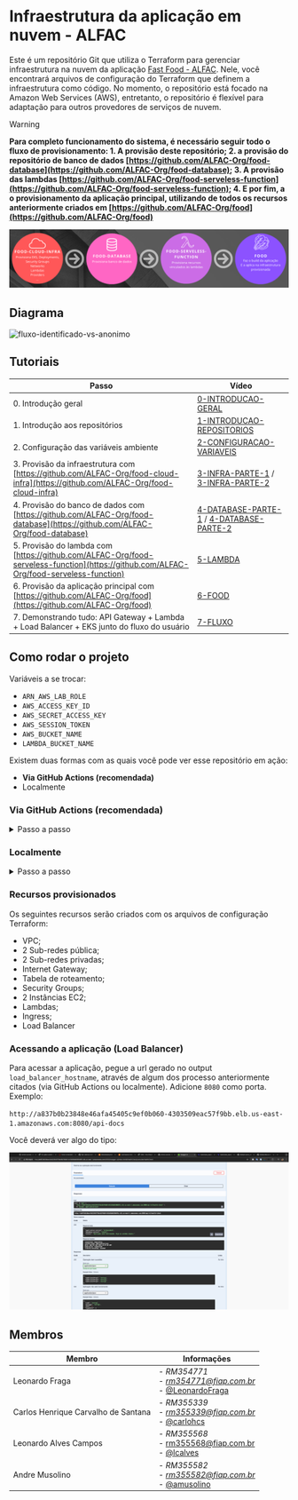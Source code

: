 # Infraestrutura da aplicação em nuvem - ALFAC

Este é um repositório Git que utiliza o Terraform para gerenciar infraestrutura na nuvem da aplicação [Fast Food - ALFAC](https://github.com/ALFAC-Org/food). Nele, você encontrará arquivos de configuração do Terraform que definem a infraestrutura como código. No momento, o repositório está focado na Amazon Web Services (AWS), entretanto, o repositório é flexível para adaptação para outros provedores de serviços de nuvem.

> [!WARNING]
> **Para completo funcionamento do sistema, é necessário seguir todo o fluxo de provisionamento: 1. A provisão deste repositório; 2. a provisão do repositório de banco de dados [https://github.com/ALFAC-Org/food-database](https://github.com/ALFAC-Org/food-database); 3. A provisão das lambdas [https://github.com/ALFAC-Org/food-serveless-function](https://github.com/ALFAC-Org/food-serveless-function); 4. E por fim, a o provisionamento da aplicação principal, utilizando de todos os recursos anteriormente criados em [https://github.com/ALFAC-Org/food](https://github.com/ALFAC-Org/food)**

![passos-seguir](./docs/passos.png)

## Diagrama

![fluxo-identificado-vs-anonimo](./docs/fluxo-identificado-vs-anonimo.drawio.svg)

## Tutoriais

| Passo | Vídeo |
|-------|-------|
| 0. Introdução geral | [0-INTRODUCAO-GERAL](https://drive.google.com/file/d/1E9v5AYdDJZeDYTBuxv9MxESB194wfX2q/view?usp=drive_link) |
| 1. Introdução aos repositórios | [1-INTRODUCAO-REPOSITORIOS](https://drive.google.com/file/d/1jViIPSCdinQ0Dbvf9VCHRd_qryEZiHdz/view?usp=drive_link) |
| 2. Configuração das variáveis ambiente | [2-CONFIGURACAO-VARIAVEIS](https://drive.google.com/file/d/1QnLUTGbsOQ0hj0cI0CifeCAwBANxmy98/view?usp=drive_link) |
| 3. Provisão da infraestrutura com [https://github.com/ALFAC-Org/food-cloud-infra](https://github.com/ALFAC-Org/food-cloud-infra) | [3-INFRA-PARTE-1](https://drive.google.com/file/d/1J10-wJGOLysgZtSyTtVhfSJG-YrguhAi/view?usp=drive_link) / [3-INFRA-PARTE-2](https://drive.google.com/file/d/1Tzztu_W3Qx5WZdocE49yRNigKO4W1qkz/view?usp=drive_link) |
| 4. Provisão do banco de dados com [https://github.com/ALFAC-Org/food-database](https://github.com/ALFAC-Org/food-database) | [4-DATABASE-PARTE-1](https://drive.google.com/file/d/1FyC0uFHNiWsP8tH7p_mdzSRgtFazag2E/view?usp=drive_link) / [4-DATABASE-PARTE-2](https://drive.google.com/file/d/1TCs5dfF6cqnvYOK5kZ-d5RKUbrv9zruI/view?usp=drive_link) |
| 5. Provisão do lambda com [https://github.com/ALFAC-Org/food-serveless-function](https://github.com/ALFAC-Org/food-serveless-function) | [5-LAMBDA](https://drive.google.com/file/d/1djIEy_YctnqSyXRNUPC45prQ0wwiZjks/view?usp=drive_link) |
| 6. Provisão da aplicação principal com [https://github.com/ALFAC-Org/food](https://github.com/ALFAC-Org/food) | [6-FOOD](https://drive.google.com/file/d/1wHJnIbI-bFn25VH4hmYfrrW0xTxSAfKv/view?usp=drive_link) |
| 7. Demonstrando tudo: API Gateway + Lambda + Load Balancer + EKS junto do fluxo do usuário | [7-FLUXO](https://drive.google.com/file/d/1vJRNaJK86aQIZCpjcT6Hqpxg4Aq9JREv/view?usp=drive_link) |

## Como rodar o projeto

Variáveis a se trocar:

- `ARN_AWS_LAB_ROLE`
- `AWS_ACCESS_KEY_ID`
- `AWS_SECRET_ACCESS_KEY`
- `AWS_SESSION_TOKEN`
- `AWS_BUCKET_NAME`
- `LAMBDA_BUCKET_NAME`

Existem duas formas com as quais você pode ver esse repositório em ação:

- **Via GitHub Actions (recomendada)**
- Localmente

### Via GitHub Actions (recomendada)

<details>
  <summary>Passo a passo</summary>

1. Acesse [https://github.com/ALFAC-Org/food-cloud-infra/actions](https://github.com/ALFAC-Org/food-cloud-infra/actions) (A guia `Actions` deste repositório);
2. Acesse `AWS - Cria infraestrutura`;
3. Clique em `Run workflow` (ou Executar workflow);
4. Aguarde. Se tudo der certo, o `check` verde deverá aparecer, os `outputs` irão ser exibidos e você poderá acessar a url - o processo dura em torno de 10 a 20 minutos;
   1. ![infra-criada-sucesso](./docs/infra-criada-sucesso.png)
   2. ![infra-criada-sucesso-output](./docs/infra-criada-sucesso-output.png)

</details>

### Localmente

<details>
  <summary>Passo a passo</summary>

#### Pré-requisitos

Antes de começar, certifique-se de ter os seguintes itens instalados e configurados em seu ambiente:

1. **Terraform**: A ferramenta que permite definir, visualizar e implantar a infraestrutura de nuvem.
2. **AWS CLI**: A interface de linha de comando da AWS.
3. **Credenciais AWS válidas**: Você precisará de uma chave de acesso e uma chave secreta para autenticar com a AWS (no momento, o repositório usa chaves e credenciais fornecidas pelo [AWS Academy](https://awsacademy.instructure.com/) e que divergem de contas padrão).

## Como usar

1. **Clone este repositório**:

```bash
git clone https://github.com/ALFAC-Org/food-cloud-infra
```

2. **Acesse o diretório do repositório**:

```bash
cd food-cloud-infra
```

3. **Configure as credenciais AWS em seu ambiente**:

```bash
aws configure
```

4. Defina as variáveis necessárias ao nível de ambiente, via arquivo `.tfvars` ou passe através dos comandos. Exemplo:

```bash
terraform <comando> <parâmetros> \
-var "environment=$ENVIRONMENT" \
-var "image_name=$IMAGE_NAME" \
-var "image_username=$DOCKERHUB_USERNAME" \
-var "image_version=$IMAGE_VERSION" \
-var "app_port=$APP_PORT" \
-var "enable_flyway=$ENABLE_FLYWAY" \
-var "aws_region=$AWS_REGION" \
-var "node_role_arn=$ARN_AWS_LAB_ROLE" \
-var "vpc_name=$VPC_NAME" \
-var "vpc_cidr_block=$VPC_CIDR_BLOCK" \
-var "subnet_private_1_cidr_block=$SUBNET_PRIVATE_1_CIDR_BLOCK" \
-var "subnet_private_2_cidr_block=$SUBNET_PRIVATE_2_CIDR_BLOCK" \
-var "subnet_public_1_cidr_block=$SUBNET_PUBLIC_1_CIDR_BLOCK" \
-var "subnet_public_2_cidr_block=$SUBNET_PUBLIC_2_CIDR_BLOCK" \
-var "subnet_availability_zone_az_1=$SUBNET_AVAILABILITY_ZONE_AZ_1" \
-var "subnet_availability_zone_az_2=$SUBNET_AVAILABILITY_ZONE_AZ_2" \
-var "db_username=$DB_USERNAME" \
-var "db_password=$DB_PASSWORD" \
-var "db_name=$DB_NAME" \
-var "db_host=$DB_HOST" \
-var "kubernetes_namespace=$CLUSTER_NAMESPACE" \
-var "cluster_name=$CLUSTER_NAME" \
-var "bucket_food_lambdas=$LAMBDA_BUCKET_NAME"
```

1. **Inicialize o diretório Terraform**:

```bash
terraform init
```

5. **Visualize as mudanças que serão feitas**:

```bash
terraform plan \
-var "environment=$ENVIRONMENT" \
-var "image_name=$IMAGE_NAME" \
-var "image_username=$DOCKERHUB_USERNAME" \
...variáveis
```

6. **Provisione a infraestrutura**:

```bash
terraform apply \
-var "environment=$ENVIRONMENT" \
-var "image_name=$IMAGE_NAME" \
-var "image_username=$DOCKERHUB_USERNAME" \
...variáveis
```

7. **Para destruir a infraestrutura provisionada**:

```bash
terraform destroy \
-var "environment=$ENVIRONMENT" \
-var "image_name=$IMAGE_NAME" \
-var "image_username=$DOCKERHUB_USERNAME" \
...variáveis
```

</details>

### Recursos provisionados

Os seguintes recursos serão criados com os arquivos de configuração Terraform:

- VPC;
- 2 Sub-redes pública;
- 2 Sub-redes privadas;
- Internet Gateway;
- Tabela de roteamento;
- Security Groups;
- 2 Instâncias EC2;
- Lambdas;
- Ingress;
- Load Balancer

### Acessando a aplicação (Load Balancer)

Para acessar a aplicação, pegue a url gerado no output `load_balancer_hostname`, através de algum dos processo anteriormente citados (via GitHub Actions ou localmente). Adicione `8080` como porta. Exemplo:

`http://a837b0b23848e46afa45405c9ef0b060-4303509eac57f9bb.elb.us-east-1.amazonaws.com:8080/api-docs`

Você deverá ver algo do tipo:

![acesso-api-docs](./docs/acesso-api-docs.png)

## Membros

|Membro| Informações |
|--|--|
| Leonardo Fraga | - *RM354771* <br />- *[rm354771@fiap.com.br](mailto:rm354771@fiap.com.br)* <br />- [@LeonardoFraga](https://github.com/LeonardoFraga) |
| Carlos Henrique Carvalho de Santana | - *RM355339* <br />-  *[rm355339@fiap.com.br](mailto:rm355339@fiap.com.br)* <br />- [@carlohcs](https://github.com/carlohcs) |
| Leonardo Alves Campos | - *RM355568* <br />- [rm355568@fiap.com.br](mailto:rm355568@fiap.com.br) <br />- [@lcalves](https://github.com/lcalves) |
| Andre Musolino | -  *RM355582* <br />- *[rm355582@fiap.com.br](mailto:rm355582@fiap.com.br)* <br />- [@amusolino](https://github.com/amusolino) |
